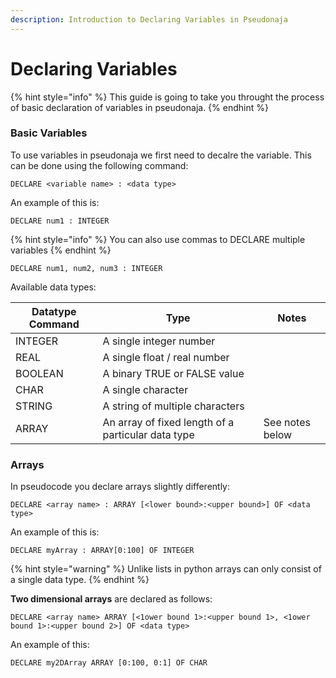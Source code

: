 ```yaml
---
description: Introduction to Declaring Variables in Pseudonaja
---
```


# Declaring Variables

{% hint style="info" %}
This guide is going to take you throught the process of basic declaration of variables in pseudonaja.
{% endhint %}

### Basic Variables

To use variables in pseudonaja we first need to decalre the variable. This can be done using the following command:

```
DECLARE <variable name> : <data type>
```

An example of this is:

```
DECLARE num1 : INTEGER
```

{% hint style="info" %}
You can also use commas to DECLARE multiple variables
{% endhint %}

```
DECLARE num1, num2, num3 : INTEGER
```

Available data types:

| Datatype Command | Type                                               | Notes           |
| ---------------- | -------------------------------------------------- | --------------- |
| INTEGER          | A single integer number                            |                 |
| REAL             | A single float / real number                       |                 |
| BOOLEAN          | A binary TRUE or FALSE value                       |                 |
| CHAR             | A single character                                 |                 |
| STRING           | A string of multiple characters                    |                 |
| ARRAY            | An array of fixed length of a particular data type | See notes below |

### Arrays

In pseudocode you declare arrays slightly differently:

```
DECLARE <array name> : ARRAY [<lower bound>:<upper bound>] OF <data type>
```

An example of this is:

```
DECLARE myArray : ARRAY[0:100] OF INTEGER
```

{% hint style="warning" %}
Unlike lists in python arrays can only consist of a single data type.
{% endhint %}

**Two dimensional arrays** are declared as follows:

```
DECLARE <array name> ARRAY [<1ower bound 1>:<upper bound 1>, <1ower bound 1>:<upper bound 2>] OF <data type>
```

An example of this:

```
DECLARE my2DArray ARRAY [0:100, 0:1] OF CHAR
```
